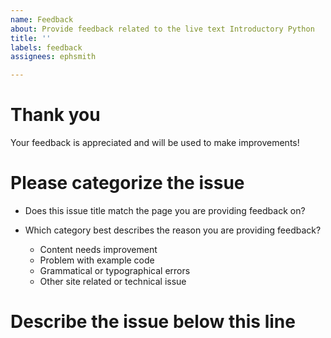```yaml
---
name: Feedback
about: Provide feedback related to the live text Introductory Python
title: ''
labels: feedback
assignees: ephsmith

---
```


# Thank you
Your feedback is appreciated and will be used to make improvements! 

#  Please categorize the issue

- Does this issue title match the page you are providing feedback on?  

- Which category best describes the reason you are providing feedback?
    - Content needs improvement
    - Problem with example code
    - Grammatical or typographical errors
    - Other site related or technical issue

# Describe the issue below this line
